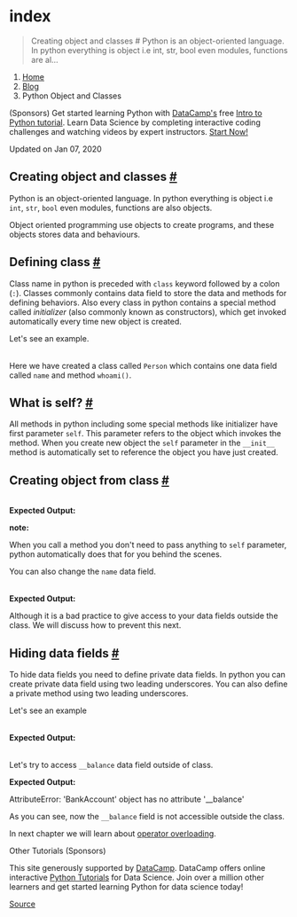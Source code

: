 # index

> Creating object and classes \# Python is an object-oriented language. In python everything is object i.e int, str, bool even modules, functions are al…

1. [Home](chrome-extension://cjedbglnccaioiolemnfhjncicchinao/)
2. [Blog](chrome-extension://cjedbglnccaioiolemnfhjncicchinao/blog/)
3. Python Object and Classes

\(Sponsors\) Get started learning Python with [DataCamp's](https://www.datacamp.com/?utm_source=thepythonguru&utm_campaign=thepythonguru_tutorials) free [Intro to Python tutorial](https://www.datacamp.com/courses/intro-to-python-for-data-science/?utm_source=thepythonguru&utm_campaign=thepythonguru_tutorials). Learn Data Science by completing interactive coding challenges and watching videos by expert instructors. [Start Now!](https://www.datacamp.com/courses/intro-to-python-for-data-science/?utm_source=thepythonguru&utm_campaign=thepythonguru_tutorials)

Updated on Jan 07, 2020

## Creating object and classes [\#]()

Python is an object-oriented language. In python everything is object i.e `int`, `str`, `bool` even modules, functions are also objects.

Object oriented programming use objects to create programs, and these objects stores data and behaviours.

## Defining class [\#]()

Class name in python is preceded with `class` keyword followed by a colon \(`:`\). Classes commonly contains data field to store the data and methods for defining behaviors. Also every class in python contains a special method called _initializer_ \(also commonly known as constructors\), which get invoked automatically every time new object is created.

Let's see an example.

|  |  |
| :--- | :--- |


Here we have created a class called `Person` which contains one data field called `name` and method `whoami()`.

## What is self? [\#]()

All methods in python including some special methods like initializer have first parameter `self`. This parameter refers to the object which invokes the method. When you create new object the `self` parameter in the `__init__` method is automatically set to reference the object you have just created.

## Creating object from class [\#]()

|  |  |
| :--- | :--- |


**Expected Output:**

**note:**

When you call a method you don't need to pass anything to `self` parameter, python automatically does that for you behind the scenes.

You can also change the `name` data field.

|  |  |
| :--- | :--- |


**Expected Output:**

Although it is a bad practice to give access to your data fields outside the class. We will discuss how to prevent this next.

## Hiding data fields [\#]()

To hide data fields you need to define private data fields. In python you can create private data field using two leading underscores. You can also define a private method using two leading underscores.

Let's see an example

|  |  |
| :--- | :--- |


**Expected Output:**

|  |  |
| :--- | :--- |


Let's try to access `__balance` data field outside of class.

**Expected Output:**

AttributeError: 'BankAccount' object has no attribute '\_\_balance'

As you can see, now the `__balance` field is not accessible outside the class.

In next chapter we will learn about [operator overloading](chrome-extension://cjedbglnccaioiolemnfhjncicchinao/python-operator-overloading/).

Other Tutorials \(Sponsors\)

This site generously supported by [DataCamp](https://www.datacamp.com/?utm_source=thepythonguru&utm_campaign=thepythonguru_tutorials). DataCamp offers online interactive [Python Tutorials](https://www.datacamp.com/courses/?utm_source=thepythonguru&utm_campaign=thepythonguru_tutorials) for Data Science. Join over a million other learners and get started learning Python for data science today!

[Source](https://thepythonguru.com/python-object-and-classes/)


